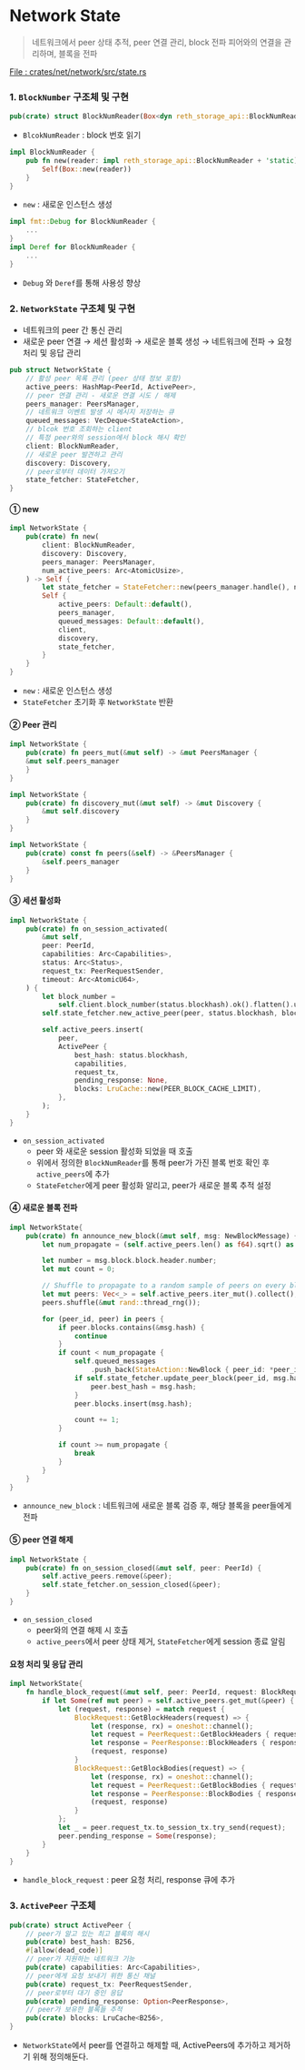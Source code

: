 # Network State 
> 네트워크에서 peer 상태 추적, peer 연결 관리, block 전파  피어와의 연결을 관리하며, 블록을 전파

[File : crates/net/network/src/state.rs](https://github.com/paradigmxyz/reth/blob/main/crates/net/network/src/state.rs#L72)

### 1. `BlockNumber` 구조체 및 구현 
```Rust
pub(crate) struct BlockNumReader(Box<dyn reth_storage_api::BlockNumReader>);
```
- `BlcokNumReader` : block 번호 읽기

```Rust
impl BlockNumReader {
    pub fn new(reader: impl reth_storage_api::BlockNumReader + 'static) -> Self {
        Self(Box::new(reader))
    }
}
```
- `new` : 새로운 인스턴스 생성 

```Rust
impl fmt::Debug for BlockNumReader {
    ...
}
impl Deref for BlockNumReader {
    ...
}
```
- `Debug` 와 `Deref`를 통해 사용성 향상 

### 2. `NetworkState` 구조체 및 구현
- 네트워크의 peer 간 통신 관리
- 새로운 peer 연결 → 세션 활성화 → 새로운 블록 생성 → 네트워크에 전파 → 요청 처리 및 응답 관리
```Rust
pub struct NetworkState {
    // 활성 peer 목록 관리 (peer 상태 정보 포함)
    active_peers: HashMap<PeerId, ActivePeer>,
    // peer 연결 관리 - 새로운 연결 시도 / 해제 
    peers_manager: PeersManager,
    // 네트워크 이벤트 발생 시 메시지 저장하는 큐 
    queued_messages: VecDeque<StateAction>,
    // blcok 번호 조회하는 client 
    // 특정 peer와의 session에서 block 해시 확인
    client: BlockNumReader,
    // 새로운 peer 발견하고 관리 
    discovery: Discovery,
    // peer로부터 데이터 가져오기 
    state_fetcher: StateFetcher,
}
```
#### ① new
```Rust
impl NetworkState {
    pub(crate) fn new(
        client: BlockNumReader,
        discovery: Discovery,
        peers_manager: PeersManager,
        num_active_peers: Arc<AtomicUsize>,
    ) -> Self {
        let state_fetcher = StateFetcher::new(peers_manager.handle(), num_active_peers);
        Self {
            active_peers: Default::default(),
            peers_manager,
            queued_messages: Default::default(),
            client,
            discovery,
            state_fetcher,
        }
    }
}
```
- `new` : 새로운 인스턴스 생성
-  `StateFetcher` 초기화 후 `NetworkState` 반환

#### ② Peer 관리

```Rust
impl NetworkState {
    pub(crate) fn peers_mut(&mut self) -> &mut PeersManager {
    &mut self.peers_manager
    }
}
```
```Rust
impl NetworkState {
    pub(crate) fn discovery_mut(&mut self) -> &mut Discovery {
        &mut self.discovery
    }
}
```
```Rust
impl NetworkState {
    pub(crate) const fn peers(&self) -> &PeersManager {
        &self.peers_manager
    }
}
```

#### ③ 세션 활성화 
```Rust
impl NetworkState {
    pub(crate) fn on_session_activated(
        &mut self,
        peer: PeerId,
        capabilities: Arc<Capabilities>,
        status: Arc<Status>,
        request_tx: PeerRequestSender,
        timeout: Arc<AtomicU64>,
    ) {
        let block_number =
            self.client.block_number(status.blockhash).ok().flatten().unwrap_or_default();
        self.state_fetcher.new_active_peer(peer, status.blockhash, block_number, timeout);

        self.active_peers.insert(
            peer,
            ActivePeer {
                best_hash: status.blockhash,
                capabilities,
                request_tx,
                pending_response: None,
                blocks: LruCache::new(PEER_BLOCK_CACHE_LIMIT),
            },
        );
    }
}
```
- `on_session_activated` 
    - peer 와 새로운 session 활성화 되었을 때 호출 
    - 위에서 정의한 `BlockNumReader`를 통해  peer가 가진 블록 번호 확인 후 `active_peers`에 추가
    - `StateFetcher`에게 peer 활성화 알리고, peer가 새로운 블록 추적 설정

#### ④ 새로운 블록 전파
```Rust
impl NetworkState{
    pub(crate) fn announce_new_block(&mut self, msg: NewBlockMessage) {
        let num_propagate = (self.active_peers.len() as f64).sqrt() as u64 + 1;

        let number = msg.block.block.header.number;
        let mut count = 0;

        // Shuffle to propagate to a random sample of peers on every block announcement
        let mut peers: Vec<_> = self.active_peers.iter_mut().collect();
        peers.shuffle(&mut rand::thread_rng());

        for (peer_id, peer) in peers {
            if peer.blocks.contains(&msg.hash) {
                continue
            }
            if count < num_propagate {
                self.queued_messages
                    .push_back(StateAction::NewBlock { peer_id: *peer_id, block: msg.clone() });
                if self.state_fetcher.update_peer_block(peer_id, msg.hash, number) {
                    peer.best_hash = msg.hash;
                }
                peer.blocks.insert(msg.hash);

                count += 1;
            }

            if count >= num_propagate {
                break
            }
        }
    }
}
```
- `announce_new_block` : 네트워크에 새로운 블록 검증 후, 해당 블록을 peer들에게 전파

#### ⑤ peer 연결 해제
```Rust
impl NetworkState {
    pub(crate) fn on_session_closed(&mut self, peer: PeerId) {
        self.active_peers.remove(&peer);
        self.state_fetcher.on_session_closed(&peer);
    }
}
```
- `on_session_closed` 
    - peer와의 연결 해제 시 호출
    - `active_peers`에서 peer 상태 제거, `StateFetcher`에게 session 종료 알림
#### 요청 처리 및 응답 관리
```Rust
impl NetworkState{
    fn handle_block_request(&mut self, peer: PeerId, request: BlockRequest) {
        if let Some(ref mut peer) = self.active_peers.get_mut(&peer) {
            let (request, response) = match request {
                BlockRequest::GetBlockHeaders(request) => {
                    let (response, rx) = oneshot::channel();
                    let request = PeerRequest::GetBlockHeaders { request, response };
                    let response = PeerResponse::BlockHeaders { response: rx };
                    (request, response)
                }
                BlockRequest::GetBlockBodies(request) => {
                    let (response, rx) = oneshot::channel();
                    let request = PeerRequest::GetBlockBodies { request, response };
                    let response = PeerResponse::BlockBodies { response: rx };
                    (request, response)
                }
            };
            let _ = peer.request_tx.to_session_tx.try_send(request);
            peer.pending_response = Some(response);
        }
    }
}
```
- `handle_block_request` : peer 요청 처리, response 큐에 추가

### 3. `ActivePeer` 구조체 
```Rust
pub(crate) struct ActivePeer {
    // peer가 알고 있는 최고 블록의 해시
    pub(crate) best_hash: B256,
    #[allow(dead_code)]
    // peer가 지원하는 네트워크 기능
    pub(crate) capabilities: Arc<Capabilities>,
    // peer에게 요청 보내기 위한 통신 채널
    pub(crate) request_tx: PeerRequestSender,
    // peer로부터 대기 중인 응답 
    pub(crate) pending_response: Option<PeerResponse>,
    // peer가 보유한 블록들 추적
    pub(crate) blocks: LruCache<B256>,
}
```
- `NetworkState`에서 peer를 연결하고 해제할 때, ActivePeers에 추가하고 제거하기 위해 정의해둔다. 